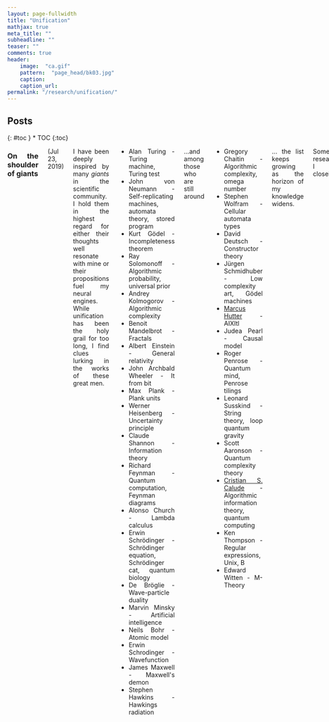 ```yaml
---
layout: page-fullwidth
title: "Unification"
mathjax: true
meta_title: ""
subheadline: ""
teaser: ""
comments: true
header:
    image:  "ca.gif"
    pattern:  "page_head/bk03.jpg"
    caption: 
    caption_url:
permalink: "/research/unification/"
---
```


## Posts

<div class="row">
<div class="medium-8 medium-push-0 columns" markdown="1">
<div class="panel radius" markdown="1">
{: #toc }
*  TOC
{:toc}
</div>
</div><!-- /.medium-4.columns -->



<div class="medium-12 medium-pull-0 columns" markdown="1" style='text-align: justify;'>

### On the shoulder of giants

(Jul 23, 2019)

I have been deeply inspired by many *giants* in the scientific community. I hold them in the highest regard for either their thoughts well resonate with mine or their propositions fuel my neural engines. While unification has been the holy grail for too long, I find clues lurking in the works of these great men.
* Alan Turing - Turing machine, Turing test
* John von Neumann - Self-replicating machines, automata theory, stored program
* Kurt Gödel - Incompleteness theorem
* Ray Solomonoff - Algorithmic probability, universal prior
* Andrey Kolmogorov - Algorithmic complexity
* Benoit Mandelbrot - Fractals
* Albert Einstein - General relativity
* John Archbald Wheeler - It from bit
* Max Plank - Plank units
* Werner Heisenberg - Uncertainty principle
* Claude Shannon - Information theory
* Richard Feynman - Quantum computation, Feynman diagrams
* Alonso Church - Lambda calculus
* Erwin Schrödinger - Schrödinger equation, Schrödinger cat, quantum biology
* De Bröglie - Wave-particle duality
* Marvin Minsky - Artificial intelligence
* Neils Bohr - Atomic model
* Erwin Schrodinger - Wavefunction
* James Maxwell - Maxwell's demon
* Stephen Hawkins - Hawkings radiation

...and among those who are still around
* Gregory Chaitin - Algorithmic complexity, omega number
* Stephen Wolfram - Cellular automata types
* David Deutsch - Constructor theory
* Jürgen Schmidhuber - Low complexity art, Gödel machines
* [Marcus Hutter](https://scholar.google.com/citations?hl=en&user=7hmCntEAAAAJ&view_op=list_works&sortby=pubdate) - AIXItl
* Judea Pearl - Causal model
* Roger Penrose - Quantum mind, Penrose tilings
* Leonard Susskind - String theory, loop quantum gravity
* Scott Aaronson - Quantum complexity theory
* [Cristian S. Calude](https://scholar.google.com/citations?hl=en&user=6-ioCW8AAAAJ&view_op=list_works&sortby=pubdate) - Algorithmic information theory, quantum computing
* Ken Thompson - Regular expressions, Unix, B
* Edward Witten - M-Theory

... the list keeps growing as the horizon of my knowledge widens.

Some researchers I follow closely.
* [Hector Zenil](https://scholar.google.com/citations?hl=en&user=P6z3U-wAAAAJ&view_op=list_works&sortby=pubdate) - Algorithmic complexity
* ‪[Eray Özkural](https://scholar.google.com/citations?hl=en&user=r_-Vi64AAAAJ&view_op=list_works&sortby=pubdate) - Artificial general intelligence
* [Alyssa Adams](https://scholar.google.com/citations?hl=en&user=KzspA6sAAAAJ&view_op=list_works&sortby=pubdate) - Evolution, Algorithmic complexity
* [Paola Zizzi](https://arxiv.org/search/?query=Zizzi%2C+Paola&searchtype=author&abstracts=show&order=-submitted_date&size=50)
* Chiara Marletto - Constructor theory
* Vlatko Vedral
* Gerard 't Hooft - Cellular automata quantum mechanics
* Karl J. Friston - Free energy principle
* Paul Vitányi - Algorithmic complexity

[*^ back to top ^*](http://aritrasarkar.com/research/unification/#posts)

### (A)daitva

(Jul 23, 2019)

When you are into the topic of emergence, you can't help but wonder about the phase transitions where different laws take over at different scales. Quoting Douglas R. Hofstadter (from the book I am a strange loop), "thinkodynamics is explained by statistical mentalics", sometimes knowing everything about individual components of a system (e.g. neuron) tell us very little of how the components behave as a whole (e.g. consciousness). It is not sorcery that the usual scientific method of reductionism does not work here. It is simply that many laws of the overall system is embedded in the interaction behaviour of the components, rather than the components themselves. In physics, we call this coupling. In quantum computing, perhaps, a similar notion is of entanglement. Following the ideas of Juan M. Maldacena (in his ER = EPR paper with Leonard Susskind), in classical mechanics, they are wormholes.

A question that perhaps keeps popping up is, are gravity (general relativity) and quantum mechanics one and the same - two different ways (even mutually conflicting at times) of interpreting the same thing? They work extremely well in their own niche scale - GR for galactic scales, QM for atomic scales. The obviously problems arise when there is both, mass concentrated in small space, as in the early Universe or blackholes. One way of approaching this problem is called the Holographic Principle, where two very different interpretations, a bulk theory in n-dimensions and a boundary theory in (n-1)-dimensions, describe a single reality.

However, grand unified theory (GUT) and consciousness are not the only places where scientists have trouble going from two views of reality to one. It is very much a problem within the [basic postulates][1] of quantum mechanics itself; where normally a closed system evolves unitarily (which is invertible, deterministic and continuous), while any interaction with an observer (nothing to do with consciousness), results in a measurement (which in irreversible, probabilistic and instantaneous).

What is more interesting as a computer scientist is to wonder, is this duality true for computability and complexity as well? For complexity, Shannon and Kolmogorov metrics converge asymptotically for true randomness. For computability, what is the difference between the state machine and the tape in the Turing Machine. For languages, what is the difference between syntax and semantics? Why does the explaination capability of a neural network inversely proportional to it computation expressibility - is that the Godel's incompleteness theorem in action?

Are there more such dualities?
* the idea and the meta 
* the syntax and semantics 
* the body and the soul 
* the particle and the wave 
* the observer and the object 
* the theorems and the axioms 
* the first and the zeroth 
* the natural and the supernatural 
* the known and the unknown 
* the knowable and the unknowable 
* the statistics and the probability 
* the output and the program 
* the program and the compiler 
* the tape and the state machine 
* the system and the environment 
* the continuum and the quanta 
* the memory and the processor 
* the cardinals and the ordinals 
* the nodes and the network 
* the position and the momentum
* the energy and the duration
* the entanglement and the coherence
* value of a field and its change at a certain position
* spin on 2 different axis

Does generalization take you only as far as indentifying 2 fundamental ideas working in a symphony? We can either call it a single coin, or we can call them two opposite faces, or acknowledge only the face facing us, or the entire set of possibilities while they/it are/is spinning.

[*^ back to top ^*](http://aritrasarkar.com/research/unification/#posts)

 [1]:[https://www.scottaaronson.com/blog/?p=3943]

### The Grand (Un-)unified Theory

(Jul 23, 2019)

While theoretical physicists are lamenting over the differences and compatibility of two of the most fundamental physical laws, a more birds eye view of the landscape of the universal design reveals some very important structures, that are so deeply embedded around us, we need to ask, why?
Here I ponder over some of those structures that I find particularly interesting.
* Godel's Incompleteness Theorems
* Kolmogorov Complexity
* Quines
* Fractals
* Chaos
* Shannon Entropy
* Holographic Universe
* Quantum Entanglement
* Golden Mean
* Neural Network
* DNA
* Thermodynamics
* Standard Model
* Brainwaves
* Plank Units
* Cellular Automata
* Church-Turing Thesis

[*^ back to top ^*](http://aritrasarkar.com/research/unification/#posts)
